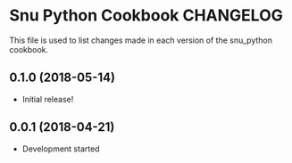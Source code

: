 # Snu Python Cookbook CHANGELOG

This file is used to list changes made in each version of the snu_python
cookbook.

## 0.1.0 (2018-05-14)

- Initial release!

## 0.0.1 (2018-04-21)

- Development started
